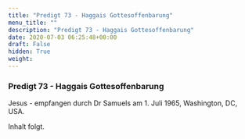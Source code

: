 ```yaml
---
title: "Predigt 73 - Haggais Gottesoffenbarung"
menu_title: ""
description: "Predigt 73 - Haggais Gottesoffenbarung"
date: 2020-07-03 06:25:48+00:00
draft: False
hidden: True
weight:
---
```

### Predigt 73 - Haggais Gottesoffenbarung

Jesus - empfangen durch Dr Samuels am 1. Juli 1965, Washington, DC, USA.

Inhalt folgt.
